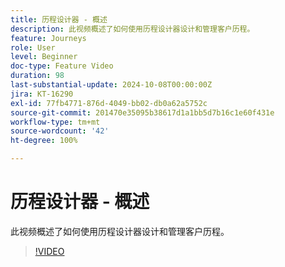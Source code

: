 ```yaml
---
title: 历程设计器 - 概述
description: 此视频概述了如何使用历程设计器设计和管理客户历程。
feature: Journeys
role: User
level: Beginner
doc-type: Feature Video
duration: 98
last-substantial-update: 2024-10-08T00:00:00Z
jira: KT-16290
exl-id: 77fb4771-876d-4049-bb02-db0a62a5752c
source-git-commit: 201470e35095b38617d1a1bb5d7b16c1e60f431e
workflow-type: tm+mt
source-wordcount: '42'
ht-degree: 100%

---
```


# 历程设计器 - 概述

此视频概述了如何使用历程设计器设计和管理客户历程。

>[!VIDEO](https://video.tv.adobe.com/v/3432672/?learn=on)

